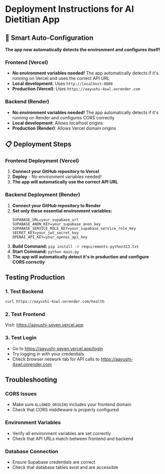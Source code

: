 # Deployment Instructions for AI Dietitian App

## 🚀 Smart Auto-Configuration

**The app now automatically detects the environment and configures itself!**

### Frontend (Vercel)
- **No environment variables needed!** The app automatically detects if it's running on Vercel and uses the correct API URL
- **Local development**: Uses `http://localhost:8000`
- **Production (Vercel)**: Uses `https://aayushi-4swl.onrender.com`

### Backend (Render)
- **No environment variables needed!** The app automatically detects if it's running on Render and configures CORS correctly
- **Local development**: Allows localhost origins
- **Production (Render)**: Allows Vercel domain origins

## 📋 Deployment Steps

### Frontend Deployment (Vercel)
1. **Connect your GitHub repository to Vercel**
2. **Deploy** - No environment variables needed!
3. **The app will automatically use the correct API URL**

### Backend Deployment (Render)
1. **Connect your GitHub repository to Render**
2. **Set only these essential environment variables:**
   ```
   SUPABASE_URL=your_supabase_url
   SUPABASE_ANON_KEY=your_supabase_anon_key
   SUPABASE_SERVICE_ROLE_KEY=your_supabase_service_role_key
   SECRET_KEY=your_jwt_secret_key
   OPENAI_API_KEY=your_openai_api_key
   ```
3. **Build Command:** `pip install -r requirements-python313.txt`
4. **Start Command:** `python main.py`
5. **The app will automatically detect it's in production and configure CORS correctly**

## Testing Production

### 1. Test Backend
```bash
curl https://aayushi-4swl.onrender.com/health
```

### 2. Test Frontend
Visit: https://aayushi-seven.vercel.app

### 3. Test Login
- Go to https://aayushi-seven.vercel.app/login
- Try logging in with your credentials
- Check browser network tab for API calls to https://aayushi-4swl.onrender.com

## Troubleshooting

### CORS Issues
- Make sure `ALLOWED_ORIGINS` includes your frontend domain
- Check that CORS middleware is properly configured

### Environment Variables
- Verify all environment variables are set correctly
- Check that API URLs match between frontend and backend

### Database Connection
- Ensure Supabase credentials are correct
- Check that database tables exist and are accessible
